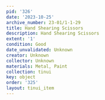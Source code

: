 ```yaml
---
pid: '326'
date: '2023-10-25'
archive_number: 23-01/1-1-29
title: Hand Shearing Scissors
description: Hand Shearing Scissors
extent: '1'
condition: Good
date_unvalidated: Unknown
creator: Unknown
collector: Unknown
materials: Metal, Paint
collection: tinui
key: object
order: '325'
layout: tinui_item
---
```


